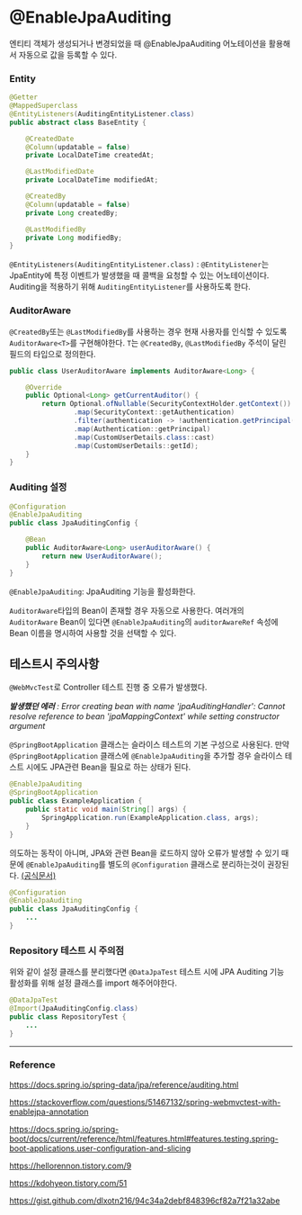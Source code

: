 # @EnableJpaAuditing

엔티티 객체가 생성되거나 변경되었을 때 @EnableJpaAuditing 어노테이션을 활용해서 자동으로 값을 등록할 수 있다.

### Entity
```java
@Getter
@MappedSuperclass
@EntityListeners(AuditingEntityListener.class)
public abstract class BaseEntity {

    @CreatedDate
    @Column(updatable = false)
    private LocalDateTime createdAt;

    @LastModifiedDate
    private LocalDateTime modifiedAt;

    @CreatedBy
    @Column(updatable = false)
    private Long createdBy;

    @LastModifiedBy
    private Long modifiedBy;
}
```
``@EntityListeners(AuditingEntityListener.class)`` : ``@EntityListener``는 JpaEntity에 특정 이벤트가 발생했을 때 콜백을 요청할 수 있는 어노테이션이다. Auditing을 적용하기 위해 ``AuditingEntityListener``를 사용하도록 한다.


### AuditorAware
``@CreatedBy``또는 ``@LastModifiedBy``를 사용하는 경우 현재 사용자를 인식할 수 있도록 ``AuditorAware<T>``를 구현해야한다.
``T``는 ``@CreatedBy``, ``@LastModifiedBy`` 주석이 달린 필드의 타입으로 정의한다.
```java
public class UserAuditorAware implements AuditorAware<Long> {

    @Override
    public Optional<Long> getCurrentAuditor() {
        return Optional.ofNullable(SecurityContextHolder.getContext())
                .map(SecurityContext::getAuthentication)
                .filter(authentication -> !authentication.getPrincipal().equals("anonymousUser"))
                .map(Authentication::getPrincipal)
                .map(CustomUserDetails.class::cast)
                .map(CustomUserDetails::getId);
    }
}
```

### Auditing 설정
```java
@Configuration
@EnableJpaAuditing
public class JpaAuditingConfig {

    @Bean
    public AuditorAware<Long> userAuditorAware() {
        return new UserAuditorAware();
    }
}
```
``@EnableJpaAuditing``: JpaAuditing 기능을 활성화한다.

``AuditorAware``타입의 Bean이 존재할 경우 자동으로 사용한다. 여러개의 ``AuditorAware`` Bean이 있다면 ``@EnableJpaAuditing``의 ``auditorAwareRef`` 속성에 Bean 이름을 명시하여 사용할 것을 선택할 수 있다.

## 테스트시 주의사항

``@WebMvcTest``로 Controller 테스트 진행 중 오류가 발생했다.

***발생했던 에러** : Error creating bean with name 'jpaAuditingHandler': Cannot resolve reference to bean 'jpaMappingContext' while setting constructor argument*

``@SpringBootApplication`` 클래스는 슬라이스 테스트의 기본 구성으로 사용된다. 만약 ``@SpringBootApplication`` 클래스에 ``@EnableJpaAuditing``을 추가할 경우 슬라이스 테스트 시에도 JPA관련 Bean을 필요로 하는 상태가 된다.

```java
@EnableJpaAuditing
@SpringBootApplication
public class ExampleApplication {
    public static void main(String[] args) {
        SpringApplication.run(ExampleApplication.class, args);
    }
}
```

의도하는 동작이 아니며, JPA와 관련 Bean을 로드하지 않아 오류가 발생할 수 있기 때문에 ``@EnableJpaAuditing``를 별도의 ``@Configuration`` 클래스로 분리하는것이 권장된다. [(공식문서)](https://docs.spring.io/spring-boot/docs/current/reference/html/features.html#features.testing.spring-boot-applications.user-configuration-and-slicing)   

```java
@Configuration
@EnableJpaAuditing
public class JpaAuditingConfig {
    ...
}
```

### Repository 테스트 시 주의점

위와 같이 설정 클래스를 분리했다면 ``@DataJpaTest`` 테스트 시에 JPA Auditing 기능 활성화를 위해 설정 클래스를 import 해주어야한다.

```java
@DataJpaTest
@Import(JpaAuditingConfig.class)
public class RepositoryTest {
    ...
}
```

---

### Reference

https://docs.spring.io/spring-data/jpa/reference/auditing.html

https://stackoverflow.com/questions/51467132/spring-webmvctest-with-enablejpa-annotation

https://docs.spring.io/spring-boot/docs/current/reference/html/features.html#features.testing.spring-boot-applications.user-configuration-and-slicing

https://hellorennon.tistory.com/9

https://kdohyeon.tistory.com/51

https://gist.github.com/dlxotn216/94c34a2debf848396cf82a7f21a32abe
